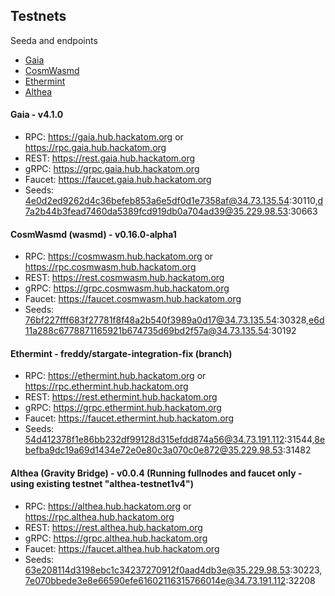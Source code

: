 ## Testnets 

Seeda and endpoints
- [Gaia](#gaia---v410) 
- [CosmWasmd](#cosmwasmd-wasmd---v0160-alpha1)
- [Ethermint](#ethermint---freddystargate-integration-fix-branch)
- [Althea](#althea-gravity-bridge---v004-running-fullnodes-and-faucet-only---using-existing-testnet-althea-testnet1v4)

#### Gaia - v4.1.0
- RPC: https://gaia.hub.hackatom.org or https://rpc.gaia.hub.hackatom.org
- REST: https://rest.gaia.hub.hackatom.org
- gRPC: https://grpc.gaia.hub.hackatom.org
- Faucet: https://faucet.gaia.hub.hackatom.org
- Seeds: 4e0d2ed9262d4c36befeb853a6e5df0d1e7358af@34.73.135.54:30110,d7a2b44b3fead7460da5389fcd919db0a704ad39@35.229.98.53:30663

#### CosmWasmd (wasmd) - v0.16.0-alpha1
- RPC: https://cosmwasm.hub.hackatom.org or https://rpc.cosmwasm.hub.hackatom.org
- REST: https://rest.cosmwasm.hub.hackatom.org
- gRPC: https://grpc.cosmwasm.hub.hackatom.org
- Faucet: https://faucet.cosmwasm.hub.hackatom.org
- Seeds: 76bf227fff683f27781f8f48a2b540f3989a0d17@34.73.135.54:30328,e6d11a288c6778871165921b674735d69bd2f57a@34.73.135.54:30192

#### Ethermint - freddy/stargate-integration-fix (branch)
- RPC: https://ethermint.hub.hackatom.org or https://rpc.ethermint.hub.hackatom.org
- REST: https://rest.ethermint.hub.hackatom.org
- gRPC: https://grpc.ethermint.hub.hackatom.org
- Faucet: https://faucet.ethermint.hub.hackatom.org
- Seeds: 54d412378f1e86bb232df99128d315efdd874a56@34.73.191.112:31544,8ebefba9dc19a69d1434e72e0e80c3a070c0e872@35.229.98.53:31482

#### Althea (Gravity Bridge) - v0.0.4 (Running fullnodes and faucet only - using existing testnet "althea-testnet1v4")
- RPC: https://althea.hub.hackatom.org or https://rpc.althea.hub.hackatom.org
- REST: https://rest.althea.hub.hackatom.org
- gRPC: https://grpc.althea.hub.hackatom.org
- Faucet: https://faucet.althea.hub.hackatom.org
- Seeds: 63e208114d3198ebc1c34237270912f0aad4db3e@35.229.98.53:30223,7e070bbede3e8e66590efe61602116315766014e@34.73.191.112:32208
